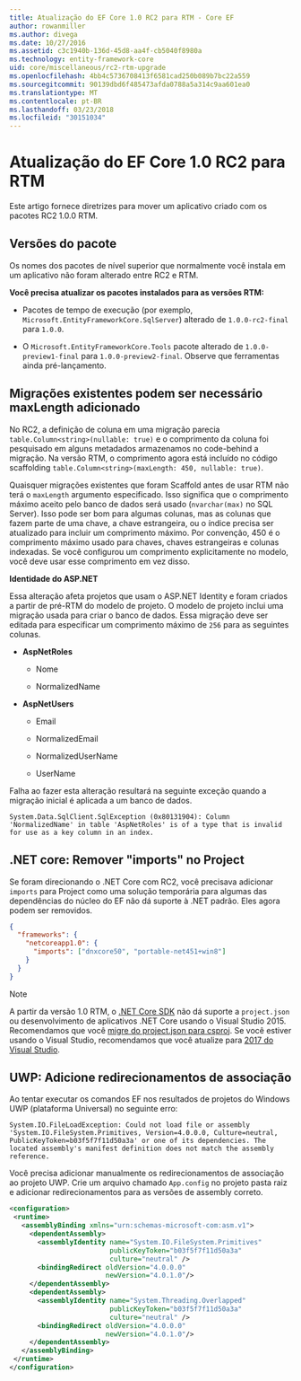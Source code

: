 ```yaml
---
title: Atualização do EF Core 1.0 RC2 para RTM - Core EF
author: rowanmiller
ms.author: divega
ms.date: 10/27/2016
ms.assetid: c3c1940b-136d-45d8-aa4f-cb5040f8980a
ms.technology: entity-framework-core
uid: core/miscellaneous/rc2-rtm-upgrade
ms.openlocfilehash: 4bb4c5736708413f6581cad250b089b7bc22a559
ms.sourcegitcommit: 90139dbd6f485473afda0788a5a314c9aa601ea0
ms.translationtype: MT
ms.contentlocale: pt-BR
ms.lasthandoff: 03/23/2018
ms.locfileid: "30151034"
---
```

# <a name="upgrading-from-ef-core-10-rc2-to-rtm"></a>Atualização do EF Core 1.0 RC2 para RTM

Este artigo fornece diretrizes para mover um aplicativo criado com os pacotes RC2 1.0.0 RTM.

## <a name="package-versions"></a>Versões do pacote

Os nomes dos pacotes de nível superior que normalmente você instala em um aplicativo não foram alterado entre RC2 e RTM.

**Você precisa atualizar os pacotes instalados para as versões RTM:**

* Pacotes de tempo de execução (por exemplo, `Microsoft.EntityFrameworkCore.SqlServer`) alterado de `1.0.0-rc2-final` para `1.0.0`.

* O `Microsoft.EntityFrameworkCore.Tools` pacote alterado de `1.0.0-preview1-final` para `1.0.0-preview2-final`. Observe que ferramentas ainda pré-lançamento.

## <a name="existing-migrations-may-need-maxlength-added"></a>Migrações existentes podem ser necessário maxLength adicionado

No RC2, a definição de coluna em uma migração parecia `table.Column<string>(nullable: true)` e o comprimento da coluna foi pesquisado em alguns metadados armazenamos no code-behind a migração. Na versão RTM, o comprimento agora está incluído no código scaffolding `table.Column<string>(maxLength: 450, nullable: true)`.

Quaisquer migrações existentes que foram Scaffold antes de usar RTM não terá o `maxLength` argumento especificado. Isso significa que o comprimento máximo aceito pelo banco de dados será usado (`nvarchar(max)` no SQL Server). Isso pode ser bom para algumas colunas, mas as colunas que fazem parte de uma chave, a chave estrangeira, ou o índice precisa ser atualizado para incluir um comprimento máximo. Por convenção, 450 é o comprimento máximo usado para chaves, chaves estrangeiras e colunas indexadas. Se você configurou um comprimento explicitamente no modelo, você deve usar esse comprimento em vez disso.

**Identidade do ASP.NET**

Essa alteração afeta projetos que usam o ASP.NET Identity e foram criados a partir de pré-RTM do modelo de projeto. O modelo de projeto inclui uma migração usada para criar o banco de dados. Essa migração deve ser editada para especificar um comprimento máximo de `256` para as seguintes colunas.

*  **AspNetRoles**

    * Nome

    * NormalizedName

*  **AspNetUsers**

   * Email

   * NormalizedEmail

   * NormalizedUserName

   * UserName

Falha ao fazer esta alteração resultará na seguinte exceção quando a migração inicial é aplicada a um banco de dados.

    System.Data.SqlClient.SqlException (0x80131904): Column 'NormalizedName' in table 'AspNetRoles' is of a type that is invalid for use as a key column in an index.

## <a name="net-core-remove-imports-in-projectjson"></a>.NET core: Remover "imports" no Project

Se foram direcionando o .NET Core com RC2, você precisava adicionar `imports` para Project como uma solução temporária para algumas das dependências do núcleo do EF não dá suporte à .NET padrão. Eles agora podem ser removidos.

``` json
{
  "frameworks": {
    "netcoreapp1.0": {
      "imports": ["dnxcore50", "portable-net451+win8"]
    }
  }
}
```

> [!NOTE]  
> A partir da versão 1.0 RTM, o [.NET Core SDK](https://www.microsoft.com/net/download/core) não dá suporte a `project.json` ou desenvolvimento de aplicativos .NET Core usando o Visual Studio 2015. Recomendamos que você [migre do project.json para csproj](https://docs.microsoft.com/dotnet/articles/core/migration/). Se você estiver usando o Visual Studio, recomendamos que você atualize para [2017 do Visual Studio](https://www.visualstudio.com/downloads/).

## <a name="uwp-add-binding-redirects"></a>UWP: Adicione redirecionamentos de associação

Ao tentar executar os comandos EF nos resultados de projetos do Windows UWP (plataforma Universal) no seguinte erro:

    System.IO.FileLoadException: Could not load file or assembly 'System.IO.FileSystem.Primitives, Version=4.0.0.0, Culture=neutral, PublicKeyToken=b03f5f7f11d50a3a' or one of its dependencies. The located assembly's manifest definition does not match the assembly reference.

Você precisa adicionar manualmente os redirecionamentos de associação ao projeto UWP. Crie um arquivo chamado `App.config` no projeto pasta raiz e adicionar redirecionamentos para as versões de assembly correto.

``` xml
<configuration>
 <runtime>
   <assemblyBinding xmlns="urn:schemas-microsoft-com:asm.v1">
     <dependentAssembly>
       <assemblyIdentity name="System.IO.FileSystem.Primitives"
                         publicKeyToken="b03f5f7f11d50a3a"
                         culture="neutral" />
       <bindingRedirect oldVersion="4.0.0.0"
                        newVersion="4.0.1.0"/>
     </dependentAssembly>
     <dependentAssembly>
       <assemblyIdentity name="System.Threading.Overlapped"
                         publicKeyToken="b03f5f7f11d50a3a"
                         culture="neutral" />
       <bindingRedirect oldVersion="4.0.0.0"
                        newVersion="4.0.1.0"/>
     </dependentAssembly>
   </assemblyBinding>
 </runtime>
</configuration>
```
